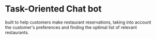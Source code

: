 # Task-Oriented Chat bot
built to help customers make restaurant reservations, taking into account the customer's preferences  and finding the optimal list of relevant restaurants.
